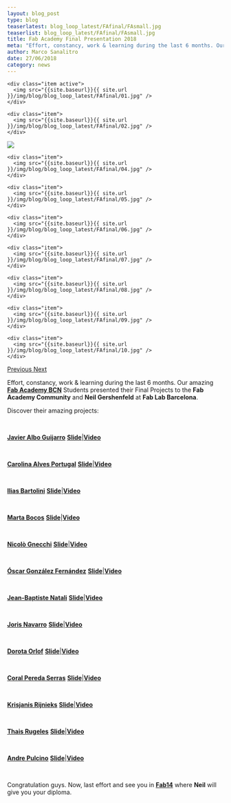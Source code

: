 ```yaml
---
layout: blog_post
type: blog
teaserlatest: blog_loop_latest/FAfinal/FAsmall.jpg
teaserlist: blog_loop_latest/FAfinal/FAsmall.jpg
title: Fab Academy Final Presentation 2018
meta: "Effort, constancy, work & learning during the last 6 months. Our Students presented their Final Projects to the Fab Academy Community and Neil Gershenfeld at Fab Lab Barcelona."
author: Marco Sanalitro
date: 27/06/2018 
category: news
---
```


<!--<img src= "http://www.fablabbcn.org/img/blog/blog_loop_latest/openday17/openday171.jpg" align="middle"> 
<br>



<!----- Image Slider ----------------------------- Image Slider -------------->


<div id="carousel-example-generic" class="carousel slide" data-ride="carousel">

<!--------------- Wrapper for slides --------------->

  <div class="carousel-inner" role="listbox">
   
    <div class="item active">
      <img src="{{site.baseurl}}{{ site.url }}/img/blog/blog_loop_latest/FAfinal/01.jpg" />
    </div>
    
    <div class="item">
      <img src="{{site.baseurl}}{{ site.url }}/img/blog/blog_loop_latest/FAfinal/02.jpg" />
    </div>

  <div class="item">
      <img src="{{site.baseurl}}{{ site.url }}/img/blog/blog_loop_latest/FAfinal/03.jpg" />
    </div>
    
    <div class="item">
      <img src="{{site.baseurl}}{{ site.url }}/img/blog/blog_loop_latest/FAfinal/04.jpg" />
    </div>
    
    <div class="item">
      <img src="{{site.baseurl}}{{ site.url }}/img/blog/blog_loop_latest/FAfinal/05.jpg" />
    </div>
    
    <div class="item">
      <img src="{{site.baseurl}}{{ site.url }}/img/blog/blog_loop_latest/FAfinal/06.jpg" />
    </div>
    
    <div class="item">
      <img src="{{site.baseurl}}{{ site.url }}/img/blog/blog_loop_latest/FAfinal/07.jpg" />
    </div>
    
    <div class="item">
      <img src="{{site.baseurl}}{{ site.url }}/img/blog/blog_loop_latest/FAfinal/08.jpg" />
    </div>
    
    <div class="item">
      <img src="{{site.baseurl}}{{ site.url }}/img/blog/blog_loop_latest/FAfinal/09.jpg" />
    </div>
    
    <div class="item">
      <img src="{{site.baseurl}}{{ site.url }}/img/blog/blog_loop_latest/FAfinal/10.jpg" />
    </div>
</div>

<!-------------------- Controls --------------------->

  <a class="left carousel-control" href="#carousel-example-generic" role="button" data-slide="prev">
    <span class="glyphicon glyphicon-chevron-left" aria-hidden="true"></span>
    <span class="sr-only">Previous</span>
  </a>
  <a class="right carousel-control" href="#carousel-example-generic" role="button" data-slide="next">
    <span class="glyphicon glyphicon-chevron-right" aria-hidden="true"></span>
    <span class="sr-only">Next</span>
  </a>
</div>


<p>Effort, constancy, work & learning during the last 6 months. Our amazing <strong><a href="http://fabacademy.org/2018/labs/barcelona/students/javier-alboguijarro/">Fab Academy BCN</a></strong> Students presented their Final Projects to the <strong>Fab Academy Community</strong> and <strong>Neil Gershenfeld</strong> at <strong>Fab Lab Barcelona</strong>.</p> 

<p>Discover their amazing projects:</p>
<br>
<p><strong><a href="http://fabacademy.org/2018/labs/barcelona/students/javier-alboguijarro/">Javier Albo Guijarro</a></strong> <strong><a href="http://fabacademy.org//2018/labs/barcelona/students/javier-alboguijarro/presentation.png">Slide</a></strong>|<strong><a href="http://fabacademy.org//2018/labs/barcelona/students/javier-alboguijarro/presentation.mp4">Video</a></strong></p>
<br>
<p><strong><a href="http://fabacademy.org/2018/labs/barcelona/students/carolina-alvesportugal/">Carolina Alves Portugal</a></strong> <strong><a href="http://fabacademy.org//2018/labs/barcelona/students/carolina-alvesportugal/presentation.png">Slide</a></strong>|<strong><a href="http://fabacademy.org//2018/labs/barcelona/students/carolina-alvesportugal/presentation.mp4">Video</a></strong></p>
<br>
<p><strong><a href="http://fabacademy.org/2018/labs/barcelona/students/ilias-bartolini/">Ilias Bartolini</a></strong> <strong><a href="http://fabacademy.org//2018/labs/barcelona/students/ilias-bartolini/presentation.png">Slide</a></strong>|<strong><a href="http://fabacademy.org//2018/labs/barcelona/students/ilias-bartolini/presentation.mp4">Video</a></strong></p>
<br>
<p><strong><a href="http://fabacademy.org/2018/labs/barcelona/students/marta-bocos/">Marta Bocos</a></strong> <strong><a href="http://fabacademy.org//2018/labs/barcelona/students/marta-bocos/presentation.png">Slide</a></strong>|<strong><a href="http://fabacademy.org//2018/labs/barcelona/students/marta-bocos/presentation.mp4">Video</a></strong></p>
<br>
<p><strong><a href="http://fabacademy.org/2018/labs/barcelona/students/nicolo-gnecchi/">Nicolò Gnecchi</a></strong> <strong><a href="http://fabacademy.org//2018/labs/barcelona/students/nicolo-gnecchi/presentation.png">Slide</a></strong>|<strong><a href="http://fabacademy.org//2018/labs/barcelona/students/nicolo-gnecchi/presentation.mp4">Video</a></strong></p>
<br>
<p><strong><a href="http://fabacademy.org/2018/labs/barcelona/students/oscar-gonzalezfernandez/">Óscar González Fernández</a></strong> <strong><a href="http://fabacademy.org//2018/labs/barcelona/students/oscar-gonzalezfernandez/presentation.png">Slide</a></strong>|<strong><a href="http://fabacademy.org//2018/labs/barcelona/students/oscar-gonzalezfernandez/presentation.mp4">Video</a></strong></p>
<br>
<p><strong><a href="http://fabacademy.org/2018/labs/barcelona/students/jeanbaptiste-natali/">Jean-Baptiste Natali</a></strong> <strong><a href="http://fabacademy.org//2018/labs/barcelona/students/jeanbaptiste-natali/presentation.png">Slide</a></strong>|<strong><a href="http://fabacademy.org//2018/labs/barcelona/students/jeanbaptiste-natali/presentation.mp4">Video</a></strong></p>
<br>
<p><strong><a href="http://fabacademy.org/2018/labs/barcelona/students/joris-navarro/">Joris Navarro</a></strong> <strong><a href="http://fabacademy.org//2018/labs/barcelona/students/joris-navarro/presentation.png">Slide</a></strong>|<strong><a href="http://fabacademy.org//2018/labs/barcelona/students/joris-navarro/presentation.mp4">Video</a></strong></p>
<br>
<p><strong><a href="http://fabacademy.org/2018/labs/barcelona/students/dorota-orlof/">Dorota Orlof</a></strong> <strong><a href="http://fabacademy.org//2018/labs/barcelona/students/dorota-orlof/presentation.png">Slide</a></strong>|<strong><a href="http://fabacademy.org//2018/labs/barcelona/students/dorota-orlof/presentation.mp4">Video</a></strong></p>
<br>
<p><strong><a href="http://fabacademy.org/2018/labs/barcelona/students/coral-peredaserras/">Coral Pereda Serras</a></strong> <strong><a href="http://fabacademy.org//2018/labs/barcelona/students/coral-peredaserras/presentation.png">Slide</a></strong>|<strong><a href="http://fabacademy.org//2018/labs/barcelona/students/coral-peredaserras/presentation.mp4">Video</a></strong></p>
<br>
<p><strong><a href="http://fabacademy.org/2018/labs/barcelona/students/krisjanis-rijnieks/">Krisjanis Rijnieks</a></strong> <strong><a href="http://fabacademy.org//2018/labs/barcelona/students/krisjanis-rijnieks/presentation.png">Slide</a></strong>|<strong><a href="http://fabacademy.org//2018/labs/barcelona/students/krisjanis-rijnieks/presentation.mp4">Video</a></strong></p>
<br>
<p><strong><a href="http://fabacademy.org/2018/labs/barcelona/students/thais-rugeles/">Thais Rugeles</a></strong> <strong><a href="http://fabacademy.org//2018/labs/barcelona/students/thais-rugeles/presentation.png">Slide</a></strong>|<strong><a href="http://fabacademy.org//2018/labs/falabdeusto/students/javier-vicente/presentation.mp4">Video</a></strong></p>
<br>
<p><strong><a href="http://fabacademy.org/2018/labs/barcelona/students/andreluis-pulcinodefreitas/">Andre Pulcino</a></strong> <strong><a href="http://fabacademy.org//2018/labs/barcelona/students/andreluis-pulcinodefreitas/presentation.png">Slide</a></strong>|<strong><a href="http://fabacademy.org//2018/labs/barcelona/students/andreluis-pulcinodefreitas/presentation.mp4">Video</a></strong></p>
<br>

<p>Congratulation guys. Now, last effort and see you in <strong><a href="http://www.fab14.org/">Fab14</a></strong> where <strong>Neil</strong> will give you your diploma.</p>


